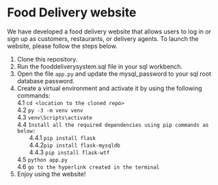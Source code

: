 # Food Delivery website
We have developed a food delivery website that allows users to log in or sign up as customers, restaurants, or delivery agents. To launch the website, please follow the steps below.
1. Clone this repository.
2. Run the fooddeliverysystem.sql file in your sql workbench.
3. Open the file ```app.py``` and update the mysql_password to your sql root database password.
4. Create a virtual environment and activate it by using the following commands:
\
  4.1 ```cd <location to the cloned repo>```
  \
  4.2 ```py -3 -m venv venv```
  \
  4.3 ```venv\Scripts\activate```
  \
  4.4 ```Install all the required dependencies using pip commands as below:```
    \
      &ensp;&ensp;&ensp;&ensp;4.4.1 ```pip install flask```
      \
      &ensp;&ensp;&ensp;&ensp;4.4.2```pip install flask-mysqldb```
      \
      &ensp;&ensp;&ensp;&ensp;4.4.3 ```pip install flask-wtf```
    \
  4.5 ```python app.py```
  \
  4.6 ```go to the hyperlink created in the terminal```
5. Enjoy using the website!
